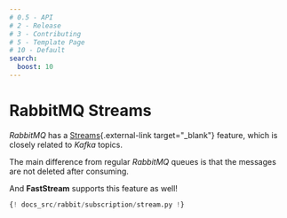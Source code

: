 ```yaml
---
# 0.5 - API
# 2 - Release
# 3 - Contributing
# 5 - Template Page
# 10 - Default
search:
  boost: 10
---
```


# RabbitMQ Streams

*RabbitMQ* has a [Streams](https://www.rabbitmq.com/streams.html){.external-link target="_blank"} feature, which is closely related to *Kafka* topics.

The main difference from regular *RabbitMQ* queues is that the messages are not deleted after consuming.

And **FastStream** supports this feature as well!

```python linenums="1" hl_lines="4 10-12 17"
{! docs_src/rabbit/subscription/stream.py !}
```
